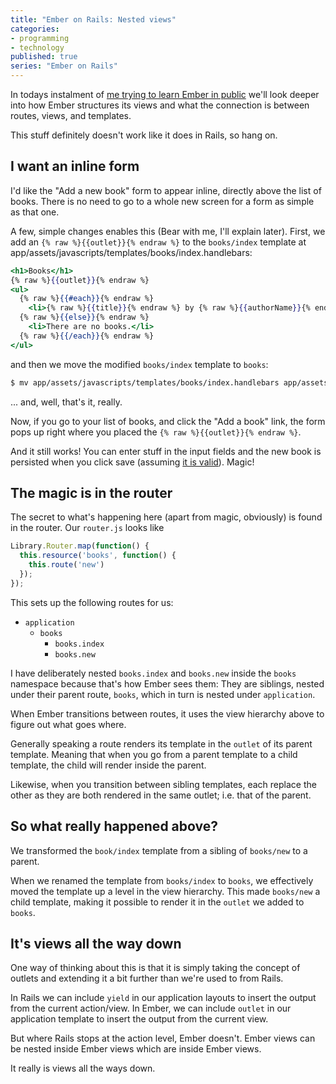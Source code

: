 ```yaml
---
title: "Ember on Rails: Nested views"
categories:
- programming
- technology
published: true
series: "Ember on Rails"
---
```


In todays instalment of [me trying to learn Ember in public](https://mentalized.net/journal/2014/06/01/ember-on-rails-01/) we'll look deeper into how Ember structures its views and what the connection is between routes, views, and templates.

This stuff definitely doesn't work like it does in Rails, so hang on.

<!--more-->

## I want an inline form

I'd like the "Add a new book" form to appear inline, directly above the list of books. There is no need to go to a whole new screen for a form as simple as that one.

A few, simple changes enables this (Bear with me, I'll explain later). First, we add an `{% raw %}{{outlet}}{% endraw %}` to the `books/index` template at app/assets/javascripts/templates/books/index.handlebars:

```handlebars
<h1>Books</h1>
{% raw %}{{outlet}}{% endraw %}
<ul>
  {% raw %}{{#each}}{% endraw %}
    <li>{% raw %}{{title}}{% endraw %} by {% raw %}{{authorName}}{% endraw %}</li>
  {% raw %}{{else}}{% endraw %}
    <li>There are no books.</li>
  {% raw %}{{/each}}{% endraw %}
</ul>
```

and then we move the modified `books/index` template to `books`:

```bash
$ mv app/assets/javascripts/templates/books/index.handlebars app/assets/javascripts/templates/books.handlebars
```

... and, well, that's it, really.

Now, if you go to your list of books, and click the "Add a book" link, the form pops up right where you placed the `{% raw %}{{outlet}}{% endraw %}`.

And it still works! You can enter stuff in the input fields and the new book is persisted when you click save (assuming [it is valid](https://mentalized.net/journal/2014/06/16/ember-on-rails-04/)). Magic!

## The magic is in the router

The secret to what's happening here (apart from magic, obviously) is found in the router. Our `router.js` looks like

```javascript
Library.Router.map(function() {
  this.resource('books', function() {
    this.route('new')
  });
});
```

This sets up the following routes for us:

* `application`
    * `books`
        * `books.index`
        * `books.new`

I have deliberately nested `books.index` and `books.new` inside the `books` namespace because that's how Ember sees them: They are siblings, nested under their parent route, `books`, which in turn is nested under `application`.

When Ember transitions between routes, it uses the view hierarchy above to figure out what goes where.

Generally speaking a route renders its template in the `outlet` of its parent template. Meaning that when you go from a parent template to a child template, the child will render inside the parent.

Likewise, when you transition between sibling templates, each replace the other as they are both rendered in the same outlet; i.e. that of the parent.


## So what really happened above?

We transformed the `book/index` template from a sibling of `books/new` to a parent.

When we renamed the template from `books/index` to `books`, we effectively moved the template up a level in the view hierarchy. This made `books/new` a child template, making it possible to render it in the `outlet` we added to `books`.


## It's views all the way down

One way of thinking about this is that it is simply taking the concept of outlets and extending it a bit further than we're used to from Rails.

In Rails we can include `yield` in our application layouts to insert the output from the current action/view. In Ember, we can include `outlet` in our application template to insert the output from the current view.

But where Rails stops at the action level, Ember doesn't. Ember views can be nested inside Ember views which are inside Ember views.

It really is views all the ways down.
